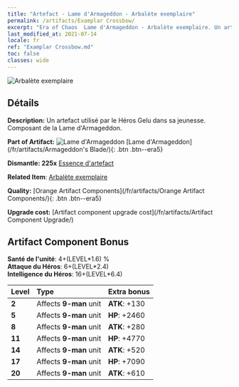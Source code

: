 ```yaml
---
title: "Artefact - Lame d'Armageddon - Arbalète exemplaire"
permalink: /artifacts/Examplar Crossbow/
excerpt: "Era of Chaos  Lame d'Armageddon - Arbalète exemplaire. Un artefact utilisé par le Héros Gelu dans sa jeunesse. Composant de la Lame d'Armageddon."
last_modified_at: 2021-07-14
locale: fr
ref: "Examplar Crossbow.md"
toc: false
classes: wide
---
```


 ![Arbalète exemplaire](/images/t/artifact_40446.png)



## Détails

 **Description:** Un artefact utilisé par le Héros Gelu dans sa jeunesse. Composant de la Lame d'Armageddon.

 **Part of Artifact:** ![Lame d'Armageddon](/images/t/icon_artifact_44.png) [Lame d'Armageddon](/fr/artifacts/Armageddon's Blade/){: .btn .btn--era5}

 **Dismantle: 225x** [Essence d'artefact](/ItemsFR/con_905/)

 **Related Item**: [Arbalète exemplaire](/ItemsFR/art_171/)

 **Quality:** [Orange Artifact Components](/fr/artifacts/Orange Artifact Components/){: .btn .btn--era5}

 **Upgrade cost:** [Artifact component upgrade cost](/fr/artifacts/Artifact Component Upgrade/)

## Artifact Component Bonus

  **Santé de l'unité**: 4+(LEVEL\*1.6) %<br/>**Attaque du Héros**: 6+(LEVEL\*2.4)<br/>**Intelligence du Héros**: 16+(LEVEL\*6.4)

  |  Level  | Type |    Extra bonus  | 
  |:--------|:-----|:----------------| 
  | **2** | Affects **9-man** unit | **ATK**: +130 | 
  | **5** | Affects **9-man** unit | **HP**: +2460 | 
  | **8** | Affects **9-man** unit | **ATK**: +280 | 
  | **11** | Affects **9-man** unit | **HP**: +4770 | 
  | **14** | Affects **9-man** unit | **ATK**: +520 | 
  | **17** | Affects **9-man** unit | **HP**: +7090 | 
  | **20** | Affects **9-man** unit | **ATK**: +610 | 
